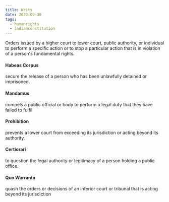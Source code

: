 ```yaml
---
title: Writs
date: 2023-09-30
tags:
  - humanrights
  - indianconstitution
---
```

Orders issued by a higher court to lower court, public authority,
or individual to perform a specific action or to stop a particular action that is in
violation of a person's fundamental rights.

#### Habeas Corpus 
secure the release of a person who has
been unlawfully detained or imprisoned.
#### Mandamus
compels a public official or body to perform a legal duty that they
have failed to fulfil
#### Prohibition 
prevents a lower court from exceeding its jurisdiction or acting
beyond its authority.
#### Certiorari
to question the legal authority or legitimacy of a
person holding a public office.
#### Quo Warranto
quash the orders or decisions of an inferior court or
tribunal that is acting beyond its jurisdiction